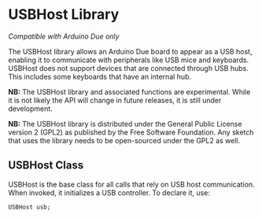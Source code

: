 # USBHost Library

*Compatible with Arduino Due only*

The USBHost library allows an Arduino Due board to appear as a USB host, enabling it to communicate with peripherals like USB mice and keyboards. USBHost does not support devices that are connected through USB hubs. This includes some keyboards that have an internal hub.

**NB:** The USBHost library and associated functions are experimental. While it is not likely the API will change in future releases, it is still under development.

**NB:** The USBHost library is distributed under the General Public License version 2 (GPL2) as published by the Free Software Foundation. Any sketch that uses the library needs to be open-sourced under the GPL2 as well.

## USBHost Class

USBHost is the base class for all calls that rely on USB host communication. When invoked, it initializes a USB controller. To declare it, use:

```
USBHost usb;
```
